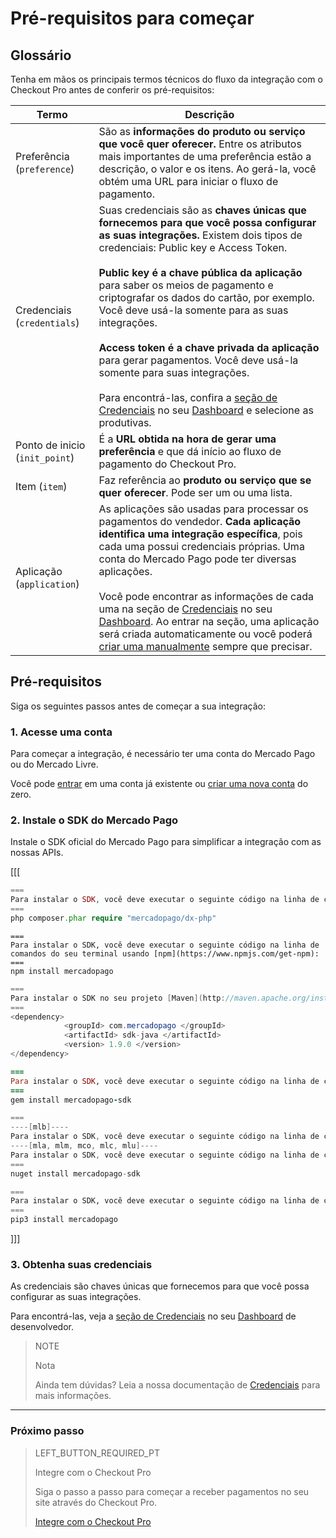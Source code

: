 # Pré-requisitos para começar

## Glossário

Tenha em mãos os principais termos técnicos do fluxo da integração com o Checkout Pro antes de conferir os pré-requisitos:

| Termo | Descrição |
| --- | --- |
| Preferência (`preference`) | São as **informações do produto ou serviço que você quer oferecer.** Entre os atributos mais importantes de uma preferência estão a descrição, o valor e os itens. Ao gerá-la, você obtém uma URL para iniciar o fluxo de pagamento. |
| Credenciais (`credentials`) | Suas credenciais são as **chaves únicas que fornecemos para que você possa configurar as suas integrações.** Existem dois tipos de credenciais: Public key e Access Token. <br/><br/>**Public key é a chave pública da aplicação** para saber os meios de pagamento e criptografar os dados do cartão, por exemplo. Você deve usá-la somente para as suas integrações.<br/><br/>**Access token é a chave privada da aplicação** para gerar pagamentos. Você deve usá-la somente para suas integrações.<br/><br/>Para encontrá-las, confira a [seção de Credenciais]([FAKER][CREDENTIALS][URL]) no seu [Dashboard](https://www.mercadopago[FAKER][URL][DOMAIN]/developers/pt/guides/resources/devpanel) e selecione as produtivas. |
| Ponto de inicio (`init_point`) | É a **URL obtida na hora de gerar uma preferência** e que dá início ao fluxo de pagamento do Checkout Pro. |
| Item (`item`) | Faz referência ao **produto ou serviço que se quer oferecer**. Pode ser um ou uma lista. |
| Aplicação (`application`) | As aplicações são usadas para processar os pagamentos do vendedor. **Cada aplicação identifica uma integração específica**, pois cada uma possui credenciais próprias. Uma conta do Mercado Pago pode ter diversas aplicações.<br/><br/>Você pode encontrar as informações de cada uma na seção de [Credenciais]([FAKER][CREDENTIALS][URL]) no seu [Dashboard](https://www.mercadopago[FAKER][URL][DOMAIN]/developers/pt/guides/resources/devpanel). Ao entrar na seção, uma aplicação será criada automaticamente ou você poderá [criar uma manualmente](https://applications.mercadopago.com) sempre que precisar. |

## Pré-requisitos

Siga os seguintes passos antes de começar a sua integração:

### 1. Acesse uma conta

Para começar a integração, é necessário ter uma conta do Mercado Pago ou do Mercado Livre.

Você pode [entrar](https://www.mercadolibre.com/jms/[FAKER][GLOBALIZE][SITE_ID]/lgz/login?platform_id=mp&go=https://www.mercadopago[FAKER][URL][DOMAIN]/developers/pt/guides/online-payments/checkout-pro/previous-requirements) em uma conta já existente ou [criar uma nova conta](https://www.mercadopago[FAKER][URL][DOMAIN]) do zero.

### 2. Instale o SDK do Mercado Pago

Instale o SDK oficial do Mercado Pago para simplificar a integração com as nossas APIs.

[[[
```php
===
Para instalar o SDK, você deve executar o seguinte código na linha de comandos do seu terminal usando o [Composer](https://getcomposer.org/download):
===
php composer.phar require "mercadopago/dx-php"
```
```node
===
Para instalar o SDK, você deve executar o seguinte código na linha de comandos do seu terminal usando [npm](https://www.npmjs.com/get-npm):
===
npm install mercadopago
```
```java
===
Para instalar o SDK no seu projeto [Maven](http://maven.apache.org/install.html), você deve adicionar a seguinte dependência ao seu arquivo <code>pom.xml</code> e executar o código <code>maven install</code> na linha de comandos do seu terminal:
===
<dependency>
            <groupId> com.mercadopago </groupId>
            <artifactId> sdk-java </artifactId>
            <version> 1.9.0 </version>
</dependency>
```
```ruby
===
Para instalar o SDK, você deve executar o seguinte código na linha de comandos do seu terminal usando [gema](https://rubygems.org/gems/mercadopago-sdk):
===
gem install mercadopago-sdk
```
```csharp
===
----[mlb]----
Para instalar o SDK, você deve executar o seguinte código na linha de comandos do seu terminal usando [NuGet](https://docs.microsoft.com/pt-br/nuget/reference/nuget-exe-cli-reference):
----[mla, mlm, mco, mlc, mlu]----
Para instalar o SDK, você deve executar o seguinte código na linha de comandos do seu terminal usando [NuGet](https://docs.microsoft.com/es-es/nuget/reference/nuget-exe-cli-reference):
===
nuget install mercadopago-sdk
```
```python
===
Para instalar o SDK, você deve executar o seguinte código na linha de comandos do seu terminal usando [pip](https://pypi.org/project/mercadopago/):
===
pip3 install mercadopago
```
]]]

### 3. Obtenha suas credenciais

As credenciais são chaves únicas que fornecemos para que você possa configurar as suas integrações.

Para encontrá-las, veja a [seção de Credenciais]([FAKER][CREDENTIALS][URL]) no seu [Dashboard](https://www.mercadopago[FAKER][URL][DOMAIN]/developers/pt/guides/resources/devpanel) de desenvolvedor.

> NOTE
>
> Nota
> 
> Ainda tem dúvidas? Leia a nossa documentação de [Credenciais](https://www.mercadopago[FAKER][URL][DOMAIN]/developers/pt/guides/resources/credentials) para mais informações. 

---

### Próximo passo

> LEFT_BUTTON_REQUIRED_PT
>
> Integre com o Checkout Pro
>
> Siga o passo a passo para começar a receber pagamentos no seu site através do Checkout Pro.
>
> [Integre com o Checkout Pro](https://www.mercadopago[FAKER][URL][DOMAIN]/developers/pt/guides/online-payments/checkout-pro/integration)
